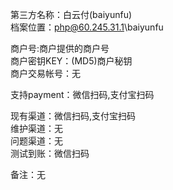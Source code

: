 第三方名称：白云付(baiyunfu)  
档案位置：php@60.245.31.1\baiyunfu  

商户号:商户提供的商户号  
商户密钥KEY：(MD5)商户秘钥  
商户交易帐号：无  

支持payment：微信扫码,支付宝扫码  

现有渠道：微信扫码,支付宝扫码  
维护渠道：无  
问题渠道：无  
测试到账：微信扫码  

备注：无  
